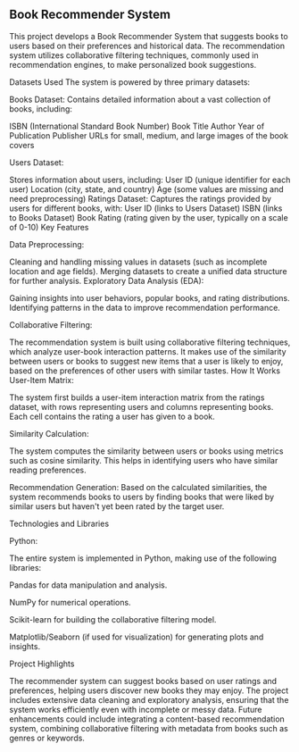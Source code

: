 ## Book Recommender System
This project develops a Book Recommender System that suggests books to users based on their preferences and historical data. The recommendation system utilizes collaborative filtering techniques, commonly used in recommendation engines, to make personalized book suggestions.

Datasets Used
The system is powered by three primary datasets:

Books Dataset:
Contains detailed information about a vast collection of books, including:

ISBN (International Standard Book Number)
Book Title
Author
Year of Publication
Publisher
URLs for small, medium, and large images of the book covers

Users Dataset:

Stores information about users, including:
User ID (unique identifier for each user)
Location (city, state, and country)
Age (some values are missing and need preprocessing)
Ratings Dataset:
Captures the ratings provided by users for different books, with:
User ID (links to Users Dataset)
ISBN (links to Books Dataset)
Book Rating (rating given by the user, typically on a scale of 0-10)
Key Features

Data Preprocessing:


Cleaning and handling missing values in datasets (such as incomplete location and age fields).
Merging datasets to create a unified data structure for further analysis.
Exploratory Data Analysis (EDA):

Gaining insights into user behaviors, popular books, and rating distributions.
Identifying patterns in the data to improve recommendation performance.

Collaborative Filtering:

The recommendation system is built using collaborative filtering techniques, which analyze user-book interaction patterns.
It makes use of the similarity between users or books to suggest new items that a user is likely to enjoy, based on the preferences of other users with similar tastes.
How It Works
User-Item Matrix: 

The system first builds a user-item interaction matrix from the ratings dataset, with rows representing users and columns representing books. Each cell contains the rating a user has given to a book.

Similarity Calculation: 

The system computes the similarity between users or books using metrics such as cosine similarity. This helps in identifying users who have similar reading preferences.

Recommendation Generation: Based on the calculated similarities, the system recommends books to users by finding books that were liked by similar users but haven't yet been rated by the target user.

Technologies and Libraries

Python:

The entire system is implemented in Python, making use of the following libraries:

Pandas for data manipulation and analysis.

NumPy for numerical operations.

Scikit-learn for building the collaborative filtering model.

Matplotlib/Seaborn (if used for visualization) for generating plots and insights.

Project Highlights

The recommender system can suggest books based on user ratings and preferences, helping users discover new books they may enjoy.
The project includes extensive data cleaning and exploratory analysis, ensuring that the system works efficiently even with incomplete or messy data.
Future enhancements could include integrating a content-based recommendation system, combining collaborative filtering with metadata from books such as genres or keywords.
